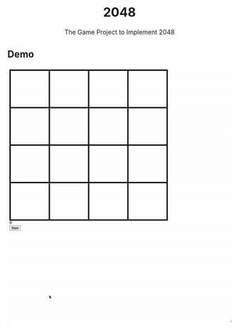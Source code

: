 <h1 align="center">2048</h1>
<div align="center">
    The Game Project to Implement 2048
</div>

## Demo

<div style="display:flex" align="center">
    <img src="images/1.gif" alt="1" width="600"/>
</div>

